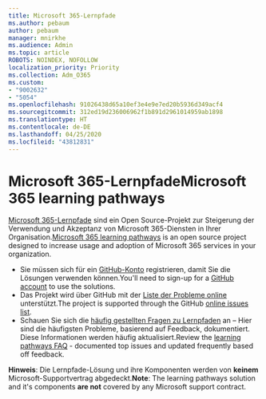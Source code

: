 ```yaml
---
title: Microsoft 365-Lernpfade
ms.author: pebaum
author: pebaum
manager: mnirkhe
ms.audience: Admin
ms.topic: article
ROBOTS: NOINDEX, NOFOLLOW
localization_priority: Priority
ms.collection: Adm_O365
ms.custom:
- "9002632"
- "5054"
ms.openlocfilehash: 91026438d65a10ef3e4e9e7ed20b5936d349acf4
ms.sourcegitcommit: 312ed19d236006962f1b891d2961014959ab1898
ms.translationtype: HT
ms.contentlocale: de-DE
ms.lasthandoff: 04/25/2020
ms.locfileid: "43812831"
---
```

# <a name="microsoft-365-learning-pathways"></a><span data-ttu-id="08e33-102">Microsoft 365-Lernpfade</span><span class="sxs-lookup"><span data-stu-id="08e33-102">Microsoft 365 learning pathways</span></span>

<span data-ttu-id="08e33-103">[Microsoft 365-Lernpfade](https://docs.microsoft.com/office365/customlearning/) sind ein Open Source-Projekt zur Steigerung der Verwendung und Akzeptanz von Microsoft 365-Diensten in Ihrer Organisation.</span><span class="sxs-lookup"><span data-stu-id="08e33-103">[Microsoft 365 learning pathways](https://docs.microsoft.com/office365/customlearning/) is an open source project designed to increase usage and adoption of Microsoft 365 services in your organization.</span></span>

- <span data-ttu-id="08e33-104">Sie müssen sich für ein [GitHub-Konto](http://aka.ms/joingithub) registrieren, damit Sie die Lösungen verwenden können.</span><span class="sxs-lookup"><span data-stu-id="08e33-104">You'll need to sign-up for a [GitHub account](http://aka.ms/joingithub) to use the solutions.</span></span>
- <span data-ttu-id="08e33-105">Das Projekt wird über GitHub mit der [Liste der Probleme online](https://aka.ms/CustomLearningHelp) unterstützt.</span><span class="sxs-lookup"><span data-stu-id="08e33-105">The project is supported through the GitHub [online issues list](https://aka.ms/CustomLearningHelp).</span></span>
- <span data-ttu-id="08e33-106">Schauen Sie sich die [häufig gestellten Fragen zu Lernpfaden](https://docs.microsoft.com/office365/customlearning/faq) an – Hier sind die häufigsten Probleme, basierend auf Feedback, dokumentiert. Diese Informationen werden häufig aktualisiert.</span><span class="sxs-lookup"><span data-stu-id="08e33-106">Review the [learning pathways FAQ](https://docs.microsoft.com/office365/customlearning/faq) - documented top issues and updated frequently based off feedback.</span></span>

<span data-ttu-id="08e33-107">**Hinweis**: Die Lernpfade-Lösung und ihre Komponenten werden von **keinem** Microsoft-Supportvertrag abgedeckt.</span><span class="sxs-lookup"><span data-stu-id="08e33-107">**Note**: The learning pathways solution and it's components **are not** covered by any Microsoft support contract.</span></span>
